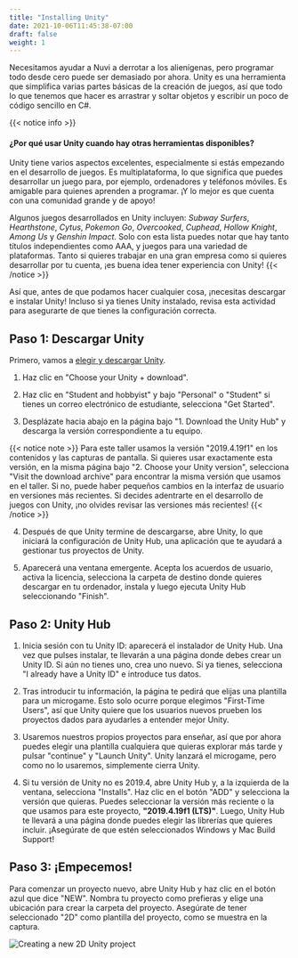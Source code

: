 ```yaml
---
title: "Installing Unity"
date: 2021-10-06T11:45:38-07:00
draft: false
weight: 1
---
```


Necesitamos ayudar a Nuvi a derrotar a los alienígenas, pero programar todo desde cero puede ser demasiado por ahora.
Unity es una herramienta que simplifica varias partes básicas de la creación de juegos, así que todo lo que tenemos que hacer es arrastrar y soltar objetos y escribir un poco de código sencillo en C#.

{{< notice info >}}
#### ¿Por qué usar Unity cuando hay otras herramientas disponibles?

Unity tiene varios aspectos excelentes, especialmente si estás empezando en el desarrollo de juegos. Es multiplataforma, lo que significa que puedes desarrollar un juego para, por ejemplo, ordenadores y teléfonos móviles. Es amigable para quienes aprenden a programar. ¡Y lo mejor es que cuenta con una comunidad grande y de apoyo!

Algunos juegos desarrollados en Unity incluyen: *Subway Surfers*, *Hearthstone*, *Cytus*, *Pokemon Go*, *Overcooked*, *Cuphead*, *Hollow Knight*, *Among Us* y *Genshin Impact*.
Solo con esta lista puedes notar que hay tanto títulos independientes como AAA, y juegos para una variedad de plataformas. Tanto si quieres trabajar en una gran empresa como si quieres desarrollar por tu cuenta, ¡es buena idea tener experiencia con Unity!
{{< /notice >}}

Así que, antes de que podamos hacer cualquier cosa, ¡necesitas descargar e instalar Unity!
Incluso si ya tienes Unity instalado, revisa esta actividad para asegurarte de que tienes la configuración correcta.

## Paso 1: Descargar Unity

Primero, vamos a [elegir y descargar Unity](https://unity3d.com/get-unity/download?_ga=2.142217974.513534012.1631151100-1023620192.1630193772).

1. Haz clic en "Choose your Unity + download".

2. Haz clic en "Student and hobbyist" y bajo "Personal" o "Student" si tienes un correo electrónico de estudiante, selecciona "Get Started". 

3. Desplázate hacia abajo en la página bajo "1. Download the Unity Hub" y descarga la versión correspondiente a tu equipo.  

{{< notice note >}}
Para este taller usamos la versión "2019.4.19f1" en los contenidos y las capturas de pantalla. Si quieres usar exactamente esta versión, en la misma página bajo "2. Choose your Unity version", selecciona "Visit the download archive" para encontrar la misma versión que usamos en el taller. Si no, puede haber pequeños cambios en la interfaz de usuario en versiones más recientes. Si decides adentrarte en el desarrollo de juegos con Unity, ¡no olvides revisar las versiones más recientes!
{{< /notice >}}

4. Después de que Unity termine de descargarse, abre Unity, lo que iniciará la configuración de Unity Hub, una aplicación que te ayudará a gestionar tus proyectos de Unity.

5. Aparecerá una ventana emergente. Acepta los acuerdos de usuario, activa la licencia, selecciona la carpeta de destino donde quieres descargar en tu ordenador, instala y luego ejecuta Unity Hub seleccionando "Finish".

## Paso 2: Unity Hub

1. Inicia sesión con tu Unity ID: aparecerá el instalador de Unity Hub. Una vez que pulses instalar, te llevarán a una página donde debes crear un Unity ID. Si aún no tienes uno, crea uno nuevo. Si ya tienes, selecciona "I already have a Unity ID" e introduce tus datos.

2. Tras introducir tu información, la página te pedirá que elijas una plantilla para un microgame. Esto solo ocurre porque elegimos "First-Time Users", así que Unity quiere que los usuarios nuevos prueben los proyectos dados para ayudarles a entender mejor Unity.

3. Usaremos nuestros propios proyectos para enseñar, así que por ahora puedes elegir una plantilla cualquiera que quieras explorar más tarde y pulsar "continue" y "Launch Unity". Unity lanzará el microgame, pero como no lo usaremos, simplemente cierra Unity.

4. Si tu versión de Unity no es 2019.4, abre Unity Hub y, a la izquierda de la ventana, selecciona "Installs". Haz clic en el botón "ADD" y selecciona la versión que quieras. Puedes seleccionar la versión más reciente o la que usamos para este proyecto, **"2019.4.19f1 (LTS)"**. Luego, Unity Hub te llevará a una página donde puedes elegir las librerías que quieres incluir. ¡Asegúrate de que estén seleccionados Windows y Mac Build Support!

## Paso 3: ¡Empecemos!
Para comenzar un proyecto nuevo, abre Unity Hub y haz clic en el botón azul que dice "NEW". Nombra tu proyecto como prefieras y elige una ubicación para crear la carpeta del proyecto. Asegúrate de tener seleccionado "2D" como plantilla del proyecto, como se muestra en la captura.

![Creating a new 2D Unity project](../img/0_new_project_edited.png)